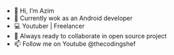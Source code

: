 - 👋 Hi, I’m Azim
- 🌱 Currently wok as an Android developer
- 💻 Youtuber | Freelancer
- 💞️ Always ready to collaborate in open source project
- 📫 Follow me on Youtube @thecodingshef

<!---
azim567/azim567 is a ✨ special ✨ repository because its `README.md` (this file) appears on your GitHub profile.
You can click the Preview link to take a look at your changes.
--->
